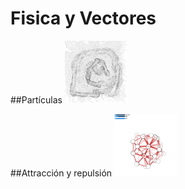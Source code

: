 # Fisica y Vectores

##Partículas
<img src="https://github.com/ProcessingTEC/Fisica-y-Vectores/blob/master/P_S4_Particles1/particles1.png" width="100">

##Attracción y repulsión
<img src="https://github.com/ProcessingTEC/Fisica-y-Vectores/blob/master/P_S4_Attraction1/attractor.png" width="100">
